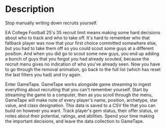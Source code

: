 # Description

Stop manually writing down recruits yourself.

EA College Football 25's 35 recruit limit means making some hard decisions about who to track and who to take off. It's hard to remember who that fallback player was now that your first choice committed somewhere else, but you had to take them off so you could scout some guys at a different position. And when you did go to scout some new guys, you end up adding a bunch of guys that you forgot you had already scouted, because the recruit menu gives no indication of who you've already seen. Now you have to go through the removal animation, go back to the full list (which has reset the last filters you had) and try again.

Enter GameTape. GameTape works alongside game streaming to ingest everything about recruiting that you can't remember yourself. Start by streaming the game to a computer, then as you scroll through the menu, GameTape will make note of every player's name, position, archetype, star value, and class designation. This data is saved to a CSV file that you can build on however you want. Track player's gem status, their offer status, or notes about their potential, ratings, and abilities. Spend your time making the important decisions, and leave the data collection to GameTape.
